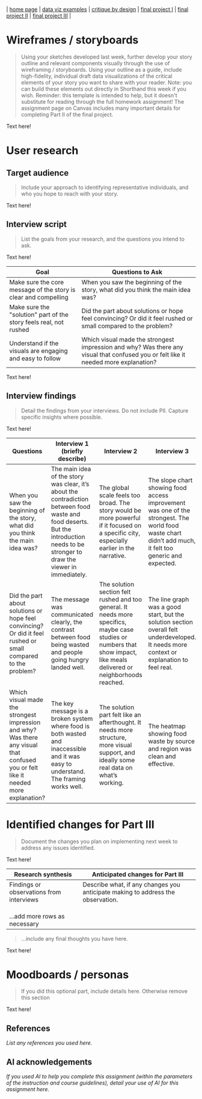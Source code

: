 | [home page](https://koundinya9.github.io/Koundinya-portfolio/) | [data viz examples](dataviz-examples) | [critique by design](critique-by-design) | [final project I](final-project-part-one) | [final project II](final-project-part-two) | [final project III](final-project-part-three) |

# Wireframes / storyboards
> Using your sketches developed last week, further develop your story outline and relevant components visually through the use of wireframing / storyboards. Using your outline as a guide, include high-fidelity, individual draft data visualizations of the critical elements of your story you want to share with your reader. Note: you can build these elements out directly in Shorthand this week if you wish.  Reminder: this template is intended to help, but it doesn't substitute for reading through the full homework assignment!  The assignment page on Canvas includes many important details for completing Part II of the final project. 

Text here!

# User research 

## Target audience
> Include your approach to identifying representative individuals, and who you hope to reach with your story. 

Text here!

## Interview script
> List the goals from your research, and the questions you intend to ask. 

Text here!

| Goal | Questions to Ask |
|------|------------------|
|   Make sure the core message of the story is clear and compelling   |         When you saw the beginning of the story, what did you think the main idea was?         |
|   Make sure the "solution" part of the story feels real, not rushed   |        Did the part about solutions or hope feel convincing? Or did it feel rushed or small compared to the problem?          |
|   Understand if the visuals are engaging and easy to follow   |        Which visual made the strongest impression and why? Was there any visual that confused you or felt like it needed more explanation?          |


Text here!

## Interview findings
> Detail the findings from your interviews.  Do not include PII.  Capture specific insights where possible.

Text here!

| Questions               | Interview 1 (briefly describe) | Interview 2 | Interview 3 |
|-------------------------|--------------------------------|-------------|-------------|
| When you saw the beginning of the story, what did you think the main idea was? | The main idea of the story was clear, it’s about the contradiction between food waste and food deserts. But the introduction needs to be stronger to draw the viewer in immediately.            | The global scale feels too broad. The story would be more powerful if it focused on a specific city, especially earlier in the narrative.            | The slope chart showing food access improvement was one of the strongest. The world food waste chart didn’t add much, it felt too generic and expected.            |
|            Did the part about solutions or hope feel convincing? Or did it feel rushed or small compared to the problem?              | The message was communicated clearly, the contrast between food being wasted and people going hungry landed well.                               | 	The solution section felt rushed and too general. It needs more specifics, maybe case studies or numbers that show impact, like meals delivered or neighborhoods reached.            | The line graph was a good start, but the solution section overall felt underdeveloped. It needs more context or explanation to feel real.            |
|            Which visual made the strongest impression and why? Was there any visual that confused you or felt like it needed more explanation?             | The key message is a broken system where food is both wasted and inaccessible and it was easy to understand. The framing works well.                               | The solution part felt like an afterthought. It needs more structure, more visual support, and ideally some real data on what’s working.            | The heatmap showing food waste by source and region was clean and effective.            |



# Identified changes for Part III
> Document the changes you plan on implementing next week to address any issues identified.  

Text here!

| Research synthesis                       | Anticipated changes for Part III                                                |
|------------------------------------------|---------------------------------------------------------------------------------|
| Findings or observations from interviews | Describe what, if any changes you anticipate making to address the observation. |
|                                          |                                                                                 |
|                                          |                                                                                 |
|                                          |                                                                                 |
| ...add more rows as necessary            |                                                                                 |

> ...include any final thoughts you have here. 

Text here!

# Moodboards / personas
> If you did this optional part, include details here.  Otherwise remove this section

Text here!

## References
_List any references you used here._

## AI acknowledgements
_If you used AI to help you complete this assignment (within the parameters of the instruction and course guidelines), detail your use of AI for this assignment here._

